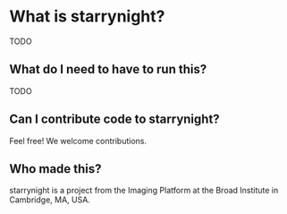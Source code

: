 # What is starrynight?

TODO

## What do I need to have to run this?

TODO

## Can I contribute code to starrynight?

Feel free!  We welcome contributions.

## Who made this?

starrynight is a project from the Imaging Platform at the Broad Institute in Cambridge, MA, USA.
